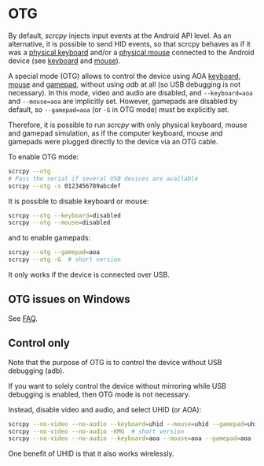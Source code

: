 # OTG

By default, _scrcpy_ injects input events at the Android API level. As an
alternative, it is possible to send HID events, so that scrcpy behaves as if it
was a [physical keyboard] and/or a [physical mouse] connected to the Android
device (see [keyboard](/reference/scrcpy/keyboard) and [mouse](/reference/scrcpy/mouse)).

[physical keyboard]: /reference/scrcpy/keyboard#physical-keyboard-simulation
[physical mouse]: /reference/scrcpy/mouse#physical-mouse-simulation

A special mode (OTG) allows to control the device using AOA
[keyboard](/reference/scrcpy/keyboard#aoa), [mouse](/reference/scrcpy/mouse#aoa) and
[gamepad](/reference/scrcpy/gamepad#aoa), without using _adb_ at all (so USB debugging is not
necessary). In this mode, video and audio are disabled, and `--keyboard=aoa` and
`--mouse=aoa` are implicitly set. However, gamepads are disabled by default, so
`--gamepad=aoa` (or `-G` in OTG mode) must be explicitly set.

Therefore, it is possible to run _scrcpy_ with only physical keyboard, mouse and
gamepad simulation, as if the computer keyboard, mouse and gamepads were plugged
directly to the device via an OTG cable.

To enable OTG mode:

```bash
scrcpy --otg
# Pass the serial if several USB devices are available
scrcpy --otg -s 0123456789abcdef
```

It is possible to disable keyboard or mouse:

```bash
scrcpy --otg --keyboard=disabled
scrcpy --otg --mouse=disabled
```

and to enable gamepads:

```bash
scrcpy --otg --gamepad=aoa
scrcpy --otg -G  # short version
```

It only works if the device is connected over USB.

## OTG issues on Windows

See [FAQ](/help/scrcpy#otg-issues-on-windows).


## Control only

Note that the purpose of OTG is to control the device without USB debugging
(adb).

If you want to solely control the device without mirroring while USB debugging
is enabled, then OTG mode is not necessary.

Instead, disable video and audio, and select UHID (or AOA):

```bash
scrcpy --no-video --no-audio --keyboard=uhid --mouse=uhid --gamepad=uhid
scrcpy --no-video --no-audio -KMG  # short version
scrcpy --no-video --no-audio --keyboard=aoa --mouse=aoa --gamepad=aoa
```

One benefit of UHID is that it also works wirelessly.
